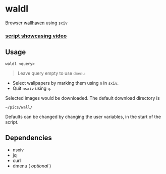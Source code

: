 # waldl

Browser [wallhaven](https://wallhaven.cc/) using `sxiv`

### [script showcasing video](https://youtu.be/C7n-34bEdF8)


## Usage
```
waldl <query>
```
> Leave query empty to use `dmenu`

- Select wallpapers by marking them using `m` in `sxiv`.
- Quit `nsxiv` using `q`.

Selected images would be downloaded. The default download directory is

	~/pics/wall/

Defaults can be changed by changing the user variables, in the start of the
script.


## Dependencies

* nsxiv
* jq
* curl
* dmenu ( *optional* )


